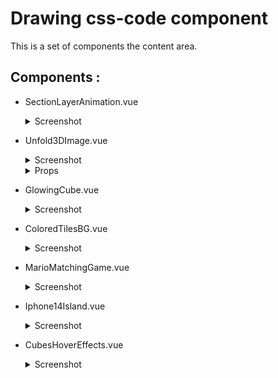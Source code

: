 # Drawing css-code component

This is a set of components  the content area.

## Components :


- SectionLayerAnimation.vue
    <details>
    <summary>Screenshot</summary>
    <img src="https://github.com/Constantine-Ka/Constantine-Ka.github.io/blob/master/screenshots/Drawing/Screenshot_1.png">
    <hr>
    <img src="https://github.com/Constantine-Ka/Constantine-Ka.github.io/blob/master/screenshots/Drawing/Screenshot_1-1.png">
    </details>  

- Unfold3DImage.vue
    <details>
    <summary>Screenshot</summary>
    <img src="https://github.com/Constantine-Ka/Constantine-Ka.github.io/blob/master/screenshots/Drawing/Screenshot_2.png">
    </details>
    <details>
      <summary>Props</summary>
        <pre>
        imgUrl <b>string</b>
        </pre>
    </details> 

- GlowingCube.vue
    <details>
    <summary>Screenshot</summary>
    <img src="https://github.com/Constantine-Ka/Constantine-Ka.github.io/blob/master/screenshots/Drawing/Screenshot_3.png">
    </details>

- ColoredTilesBG.vue
    <details>
    <summary>Screenshot</summary>
    <img src="https://github.com/Constantine-Ka/Constantine-Ka.github.io/blob/master/screenshots/Drawing/Screenshot_4.png">
    </details>

- MarioMatchingGame.vue
    <details>
    <summary>Screenshot</summary>
    <img src="https://github.com/Constantine-Ka/Constantine-Ka.github.io/blob/master/screenshots/Drawing/Screenshot_5.png">
    </details>
- Iphone14Island.vue
    <details>
    <summary>Screenshot</summary>
    <img src="https://github.com/Constantine-Ka/Constantine-Ka.github.io/blob/master/screenshots/Drawing/Screenshot_6.png">
    </details>
- CubesHoverEffects.vue
    <details>
    <summary>Screenshot</summary>
    <img src="https://github.com/Constantine-Ka/Constantine-Ka.github.io/blob/master/screenshots/Drawing/Screenshot_7.png">
    </details>
